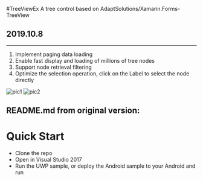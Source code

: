 
#TreeViewEx
A tree control based on AdaptSolutions/Xamarin.Forms-TreeView

## 2019.10.8
---------------------------------------
1. Implement paging data loading
2. Enable fast display and loading of millions of tree nodes
3. Support node retrieval filtering
4. Optimize the selection operation, click on the Label to select the node directly

![pic1](pic/treeview_pic1.png)
![pic2](pic/treeview_pic2.png)

README.md from original version:
---------------------------------------
# Quick Start
- Clone the repo
- Open in Visual Studio 2017
- Run the UWP sample, or deploy the Android sample to your Android and run 
